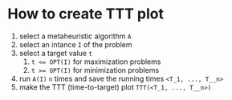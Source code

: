 # How to create TTT plot

1. select a metaheuristic algorithm `A`
2. select an intance `I` of the problem
3. select a target value `t`
   1. `t <= OPT(I)` for maximization problems
   2. `t >= OPT(I)` for minimization problems
4. run `A(I)` `n` times and save the running times `<T_1, ..., T__n>`
5. make the TTT (time-to-target) plot `TTT(<T_1, ..., T__n>)`
